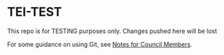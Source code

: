 # TEI-TEST
This repo is for TESTING purposes only. Changes pushed here will be lost

For some guidance on using Git, see [Notes for Council Members](https://github.com/TEIC/TEI-TEST/blob/master/Documents/Git-README.md).
